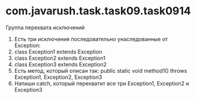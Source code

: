 # com.javarush.task.task09.task0914
Группа перехвата исключений

1. Есть три исключения последовательно унаследованные от Exception:
2. class Exception1 extends Exception
3. class Exception2 extends Exception1
4. class Exception3 extends Exception2
5. Есть метод, который описан так:
public static void method1() throws Exception1, Exception2, Exception3
6. Напиши catch, который перехватит все три Exception1, Exception2 и Exception3
